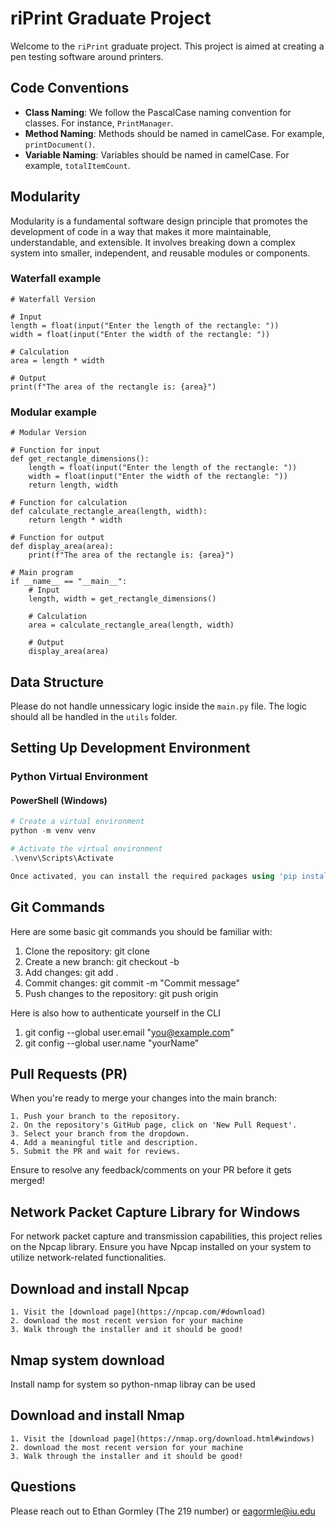 # riPrint Graduate Project

Welcome to the `riPrint` graduate project. This project is aimed at creating a pen testing software around printers.

## Code Conventions

- **Class Naming**: We follow the PascalCase naming convention for classes. For instance, `PrintManager`.
- **Method Naming**: Methods should be named in camelCase. For example, `printDocument()`.
- **Variable Naming**: Variables should be named in camelCase. For example, `totalItemCount`.

## Modularity

Modularity is a fundamental software design principle that promotes the development of code in a way that makes it more maintainable, understandable, and extensible. It involves breaking down a complex system into smaller, independent, and reusable modules or components. 

### Waterfall example

```
# Waterfall Version

# Input
length = float(input("Enter the length of the rectangle: "))
width = float(input("Enter the width of the rectangle: "))

# Calculation
area = length * width

# Output
print(f"The area of the rectangle is: {area}")

```

### Modular example
```
# Modular Version

# Function for input
def get_rectangle_dimensions():
    length = float(input("Enter the length of the rectangle: "))
    width = float(input("Enter the width of the rectangle: "))
    return length, width

# Function for calculation
def calculate_rectangle_area(length, width):
    return length * width

# Function for output
def display_area(area):
    print(f"The area of the rectangle is: {area}")

# Main program
if __name__ == "__main__":
    # Input
    length, width = get_rectangle_dimensions()
    
    # Calculation
    area = calculate_rectangle_area(length, width)
    
    # Output
    display_area(area)

```

## Data Structure

Please do not handle unnessicary logic inside the `main.py` file. The logic should all be handled in the `utils` folder.

## Setting Up Development Environment

### Python Virtual Environment

#### PowerShell (Windows)

```powershell
# Create a virtual environment
python -m venv venv

# Activate the virtual environment
.\venv\Scripts\Activate

Once activated, you can install the required packages using 'pip install -r requirements.txt'.
```

## Git Commands

Here are some basic git commands you should be familiar with:

1. Clone the repository: git clone <repository-url>
2. Create a new branch: git checkout -b <branch-name>
3. Add changes: git add .
4. Commit changes: git commit -m "Commit message"
5. Push changes to the repository: git push origin <branch-name>

Here is also how to authenticate yourself in the CLI

1. git config --global user.email "you@example.com"
2. git config --global user.name "yourName"


## Pull Requests (PR)

When you're ready to merge your changes into the main branch:

    1. Push your branch to the repository.
    2. On the repository's GitHub page, click on 'New Pull Request'.
    3. Select your branch from the dropdown.
    4. Add a meaningful title and description.
    5. Submit the PR and wait for reviews.

Ensure to resolve any feedback/comments on your PR before it gets merged!

## Network Packet Capture Library for Windows

For network packet capture and transmission capabilities, this project relies on the Npcap library. Ensure you have Npcap installed on your system to utilize network-related functionalities.

## Download and install Npcap

    1. Visit the [download page](https://npcap.com/#download)
    2. download the most recent version for your machine
    3. Walk through the installer and it should be good!

## Nmap system download

Install namp for system so python-nmap libray can be used

## Download and install Nmap

    1. Visit the [download page](https://nmap.org/download.html#windows)
    2. download the most recent version for your machine
    3. Walk through the installer and it should be good!


## Questions

Please reach out to Ethan Gormley (The 219 number) or eagormle@iu.edu
